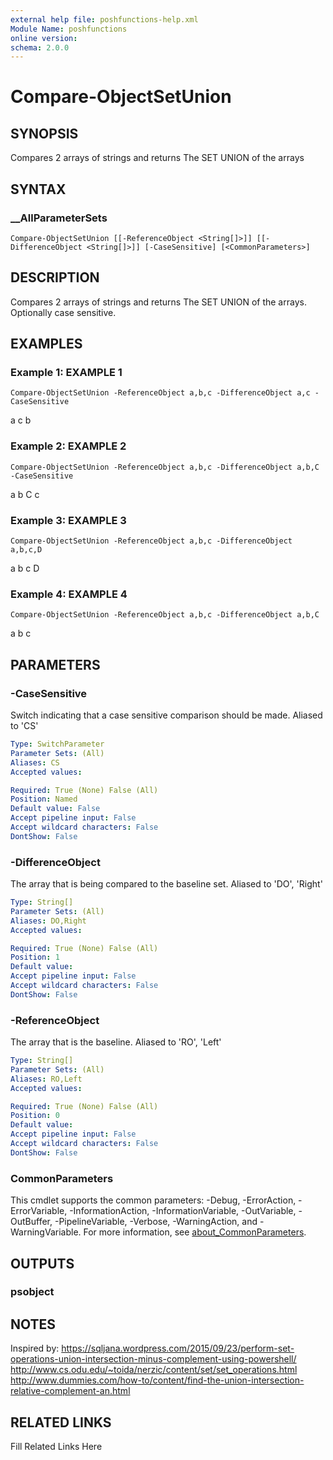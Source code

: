```yaml
---
external help file: poshfunctions-help.xml
Module Name: poshfunctions
online version: 
schema: 2.0.0
---
```


# Compare-ObjectSetUnion

## SYNOPSIS

Compares 2 arrays of strings and returns The SET UNION of the arrays

## SYNTAX

### __AllParameterSets

```
Compare-ObjectSetUnion [[-ReferenceObject <String[]>]] [[-DifferenceObject <String[]>]] [-CaseSensitive] [<CommonParameters>]
```

## DESCRIPTION

Compares 2 arrays of strings and returns The SET UNION of the arrays.
Optionally case sensitive.


## EXAMPLES

### Example 1: EXAMPLE 1

```
Compare-ObjectSetUnion -ReferenceObject a,b,c -DifferenceObject a,c -CaseSensitive
```

a
c
b





### Example 2: EXAMPLE 2

```
Compare-ObjectSetUnion -ReferenceObject a,b,c -DifferenceObject a,b,C -CaseSensitive
```

a
b
C
c





### Example 3: EXAMPLE 3

```
Compare-ObjectSetUnion -ReferenceObject a,b,c -DifferenceObject a,b,c,D
```

a
b
c
D





### Example 4: EXAMPLE 4

```
Compare-ObjectSetUnion -ReferenceObject a,b,c -DifferenceObject a,b,C
```

a
b
c






## PARAMETERS

### -CaseSensitive

Switch indicating that a case sensitive comparison should be made.
Aliased to 'CS'

```yaml
Type: SwitchParameter
Parameter Sets: (All)
Aliases: CS
Accepted values: 

Required: True (None) False (All)
Position: Named
Default value: False
Accept pipeline input: False
Accept wildcard characters: False
DontShow: False
```

### -DifferenceObject

The array that is being compared to the baseline set.
Aliased to 'DO', 'Right'

```yaml
Type: String[]
Parameter Sets: (All)
Aliases: DO,Right
Accepted values: 

Required: True (None) False (All)
Position: 1
Default value: 
Accept pipeline input: False
Accept wildcard characters: False
DontShow: False
```

### -ReferenceObject

The array that is the baseline.
Aliased to 'RO', 'Left'

```yaml
Type: String[]
Parameter Sets: (All)
Aliases: RO,Left
Accepted values: 

Required: True (None) False (All)
Position: 0
Default value: 
Accept pipeline input: False
Accept wildcard characters: False
DontShow: False
```


### CommonParameters

This cmdlet supports the common parameters: -Debug, -ErrorAction, -ErrorVariable, -InformationAction, -InformationVariable, -OutVariable, -OutBuffer, -PipelineVariable, -Verbose, -WarningAction, and -WarningVariable. For more information, see [about_CommonParameters](http://go.microsoft.com/fwlink/?LinkID=113216).

## OUTPUTS

### psobject



## NOTES

Inspired by:
https://sqljana.wordpress.com/2015/09/23/perform-set-operations-union-intersection-minus-complement-using-powershell/
http://www.cs.odu.edu/~toida/nerzic/content/set/set_operations.html
http://www.dummies.com/how-to/content/find-the-union-intersection-relative-complement-an.html


## RELATED LINKS

Fill Related Links Here

